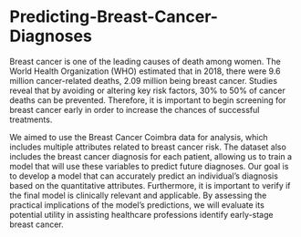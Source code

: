# Predicting-Breast-Cancer-Diagnoses

  Breast cancer is one of the leading causes of death among women. The World Health Organization (WHO) estimated that in 2018, there were 9.6 million cancer-related deaths, 2.09 million being breast cancer. Studies reveal that by avoiding or altering key risk factors, 30% to 50% of cancer deaths can be prevented. Therefore, it is important to begin screening for breast cancer early in order to increase the chances of successful treatments. 

  We aimed to use the Breast Cancer Coimbra data for analysis, which includes multiple attributes related to breast cancer risk. The dataset also includes the breast cancer diagnosis for each patient, allowing us to train a model that will use these variables to predict future diagnoses. Our goal is to develop a model that can accurately predict an individual’s diagnosis based on the quantitative attributes. Furthermore, it is important to verify if the final model is clinically relevant and applicable. By assessing the practical implications of the model’s predictions, we will evaluate its potential utility in assisting healthcare professions identify early-stage breast cancer.

